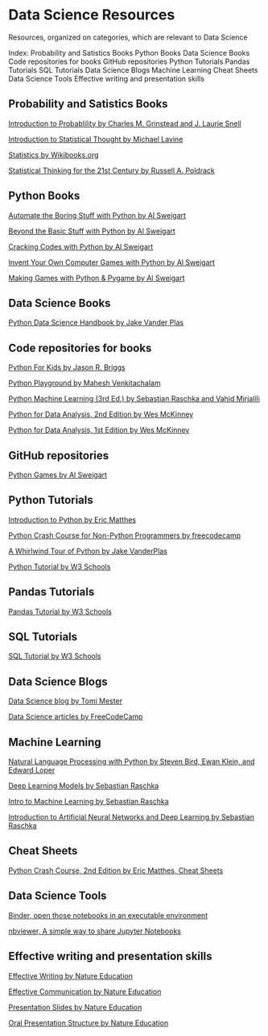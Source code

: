 # Data Science Resources

Resources, organized on categories, which are relevant to Data Science

Index:
Probability and Satistics Books
Python Books
Data Science Books
Code repositories for books
GitHub repositories
Python Tutorials
Pandas Tutorials
SQL Tutorials
Data Science Blogs
Machine Learning
Cheat Sheets
Data Science Tools
Effective writing and presentation skills


## Probability and Satistics Books

[Introduction to Probablility by Charles M. Grinstead and J. Laurie Snell](http://www.dartmouth.edu/~chance/teaching_aids/books_articles/probability_book/pdf.html)

[Introduction to Statistical Thought by Michael Lavine](https://people.math.umass.edu/~lavine/Book/book.pdf)

[Statistics by Wikibooks.org](https://upload.wikimedia.org/wikipedia/commons/8/82/Statistics.pdf)

[Statistical Thinking for the 21st Century by Russell A. Poldrack](http://web.stanford.edu/group/poldracklab/statsthinking21/index.html)


## Python Books

[Automate the Boring Stuff with Python by Al Sweigart](https://automatetheboringstuff.com)

[Beyond the Basic Stuff with Python by Al Sweigart](https://inventwithpython.com/beyond/)

[Cracking Codes with Python by Al Sweigart](https://inventwithpython.com/cracking/)

[Invent Your Own Computer Games with Python by Al Sweigart](http://inventwithpython.com/invent4thed/)

[Making Games with Python & Pygame by Al Sweigart](https://inventwithpython.com/pygame/)


## Data Science Books

[Python Data Science Handbook by Jake Vander Plas](https://github.com/jakevdp/PythonDataScienceHandbook)


## Code repositories for books

[Python For Kids by Jason R. Briggs](https://github.com/pingskills/python-for-kids)

[Python Playground by Mahesh Venkitachalam](https://github.com/electronut/pp)

[Python Machine Learning (3rd Ed.) by Sebastian Raschka and Vahid Mirjalili](https://github.com/rasbt/python-machine-learning-book-3rd-edition)

[Python for Data Analysis, 2nd Edition by Wes McKinney](https://github.com/wesm/pydata-book)

[Python for Data Analysis, 1st Edition by Wes McKinney](https://github.com/wesm/pydata-book/tree/1st-edition)


## GitHub repositories

[Python Games by Al Sweigart](https://github.com/asweigart/PythonStdioGames)


## Python Tutorials

[Introduction to Python by Eric Matthes](http://introtopython.org)

[Python Crash Course for Non-Python Programmers by freecodecamp](https://www.freecodecamp.org/news/python-crash-course/)

[A Whirlwind Tour of Python by Jake VanderPlas](https://github.com/jakevdp/WhirlwindTourOfPython)

[Python Tutorial by W3 Schools](https://www.w3schools.com/python/)


## Pandas Tutorials

[Pandas Tutorial by W3 Schools](https://www.w3schools.com/python/pandas/default.asp)


## SQL Tutorials

[SQL Tutorial by W3 Schools](https://www.w3schools.com/sql/default.asp)


## Data Science Blogs

[Data Science blog by Tomi Mester](https://data36.com)

[Data Science articles by FreeCodeCamp](https://www.freecodecamp.org/news/tag/data-science/)


## Machine Learning

[Natural Language Processing with Python by Steven Bird, Ewan Klein, and Edward Loper](https://www.nltk.org/book/)

[Deep Learning Models by Sebastian Raschka](https://github.com/rasbt/deeplearning-models)

[Intro to Machine Learning by Sebastian Raschka](https://github.com/rasbt/stat451-machine-learning-fs20)

[Introduction to Artificial Neural Networks and Deep Learning by Sebastian Raschka](https://github.com/rasbt/deep-learning-book)


## Cheat Sheets

[Python Crash Course, 2nd Edition by Eric Matthes, Cheat Sheets](https://ehmatthes.github.io/pcc_2e/cheat_sheets/cheat_sheets/)


## Data Science Tools

[Binder, open those notebooks in an executable environment](https://mybinder.org)

[nbviewer, A simple way to share Jupyter Notebooks](https://nbviewer.jupyter.org)


## Effective writing and presentation skills

[Effective Writing by Nature Education](https://www.nature.com/scitable/topicpage/effective-writing-13815989/)

[Effective Communication by Nature Education](https://www.nature.com/scitable/topicpage/effective-communication-13950970/)

[Presentation Slides by Nature Education](https://www.nature.com/scitable/topicpage/presentation-slides-13905480/)

[Oral Presentation Structure by Nature Education](https://www.nature.com/scitable/topicpage/oral-presentation-structure-13900387/)
